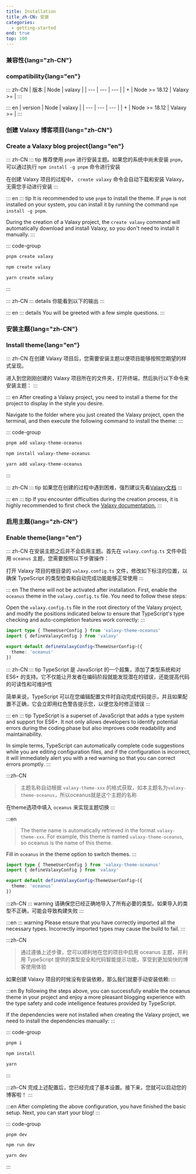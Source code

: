 ```yaml
---
title: Installation
title_zh-CN: 安装
categories:
  - getting-started
end: true
top: 100
---
```


### 兼容性{lang="zh-CN"}

### compatibility{lang="en"}

::: zh-CN
| 版本 | Node | valaxy |
| --- | --- | --- |
| <Version type="oceanus" /> + | Node >= 18.12 | Valaxy >= <Version type="valaxy" /> |
:::

::: en
| version | Node | valaxy |
| --- | --- | --- |
| <Version type="oceanus" /> + | Node >= 18.12 | Valaxy >= <Version type="valaxy" /> |
:::

### 创建 Valaxy 博客项目{lang="zh-CN"}

### Create a Valaxy blog project{lang="en"}

::: zh-CN
::: tip
推荐使用 `pnpm` 进行安装主题。如果您的系统中尚未安装 `pnpm`，可以通过执行 `npm install -g pnpm` 命令进行安装

在创建 Valaxy 项目的过程中， `create valaxy` 命令会自动下载和安装 Valaxy，无需您手动进行安装
:::

::: en
::: tip
It is recommended to use `pnpm` to install the theme. If `pnpm` is not installed on your system, you can install it by running the command `npm install -g pnpm`.

During the creation of a Valaxy project, the `create valaxy` command will automatically download and install Valaxy, so you don't need to install it manually.
:::

::: code-group

```bash [pnpm]
pnpm create valaxy
```

```bash [npm]
npm create valaxy
```

```bash [yarn]
yarn create valaxy
```

:::

::: zh-CN
::: details 你能看到以下的输出
<CreateValaxyTooltip />
:::

::: en
::: details You will be greeted with a few simple questions.
<CreateValaxyTooltip />
:::

### 安装主题{lang="zh-CN"}

### Install theme{lang="en"}

::: zh-CN
在创建 Valaxy 项目后，您需要安装主题以便项目能够按照您期望的样式呈现。

进入到您刚刚创建的 Valaxy 项目所在的文件夹，打开终端，然后执行以下命令来安装主题：
:::

::: en
After creating a Valaxy project, you need to install a theme for the project to display in the style you desire.

Navigate to the folder where you just created the Valaxy project, open the terminal, and then execute the following command to install the theme:
:::

::: code-group

```bash [pnpm]
pnpm add valaxy-theme-oceanus
```

```bash [npm]
npm install valaxy-theme-oceanus
```

```bash [yarn]
yarn add valaxy-theme-oceanus
```

:::

::: zh-CN
::: tip
如果您在创建的过程中遇到困难，强烈建议先看[Valaxy文档](https://valaxy.site/guide/getting-started)
:::

::: en
::: tip
If you encounter difficulties during the creation process, it is highly recommended to first check the [Valaxy documentation.](https://valaxy.site/guide/getting-started)
:::

### 启用主题{lang="zh-CN"}

### Enable theme{lang="en"}

::: zh-CN
在安装主题之后并不会启用主题。首先在 `valaxy.config.ts` 文件中启用 `oceanus` 主题，您需要按照以下步骤操作：

打开 Valaxy 项目的根目录的 `valaxy.config.ts` 文件，修改如下标注的位置，以确保 TypeScript 的类型检查和自动完成功能能够正常使用
:::

::: en
The theme will not be activated after installation. First, enable the `oceanus` theme in the `valaxy.config.ts` file. You need to follow these steps:

Open the `valaxy.config.ts` file in the root directory of the Valaxy project, and modify the positions indicated below to ensure that TypeScript's type checking and auto-completion features work correctly:
:::

```ts {2-4}
import type { ThemeUserConfig } from 'valaxy-theme-oceanus'
import { defineValaxyConfig } from 'valaxy'

export default defineValaxyConfig<ThemeUserConfig>({
  theme: 'oceanus'
})
```

::: zh-CN
::: tip
TypeScript 是 JavaScript 的一个超集，添加了类型系统和对 ES6+ 的支持。它不仅能让开发者在编码阶段就能发现潜在的错误，还能提高代码的可读性和可维护性

简单来说，TypeScript 可以在您编辑配置文件时自动完成代码提示，并且如果配置不正确，它会立即用红色警告提示您，以便您及时修正错误
:::

::: en
::: tip
TypeScript is a superset of JavaScript that adds a type system and support for ES6+. It not only allows developers to identify potential errors during the coding phase but also improves code readability and maintainability.

In simple terms, TypeScript can automatically complete code suggestions while you are editing configuration files, and if the configuration is incorrect, it will immediately alert you with a red warning so that you can correct errors promptly.
:::

:::zh-CN

> 主题名称自动根据 `valaxy-theme-xxx` 的格式获取，如本主题名为`valaxy-theme-oceanus`，所以oceanus就是这个主题的名称

在theme选项中填入 `oceanus` 来实现主题切换
:::

:::en

> The theme name is automatically retrieved in the format `valaxy-theme-xxx`. For example, this theme is named `valaxy-theme-oceanus`, so oceanus is the name of this theme.

Fill in `oceanus` in the theme option to switch themes.
:::

```ts {5}
import type { ThemeUserConfig } from 'valaxy-theme-oceanus'
import { defineValaxyConfig } from 'valaxy'

export default defineValaxyConfig<ThemeUserConfig>({
  theme: 'oceanus'
})
```

:::zh-CN
::: warning
请确保您已经正确地导入了所有必要的类型。如果导入的类型不正确，可能会导致构建失败
:::

:::en
::: warning
Please ensure that you have correctly imported all the necessary types. Incorrectly imported types may cause the build to fail.
:::

:::zh-CN

> 通过遵循上述步骤，您可以顺利地在您的项目中启用 oceanus 主题，并利用 TypeScript 提供的类型安全和代码智能提示功能，享受到更加愉快的博客使用体验

如果创建 Valaxy 项目的时候没有安装依赖，那么我们就要手动安装依赖:
:::

:::en
By following the steps above, you can successfully enable the oceanus theme in your project and enjoy a more pleasant blogging experience with the type safety and code intelligence features provided by TypeScript.

If the dependencies were not installed when creating the Valaxy project, we need to install the dependencies manually:
:::

::: code-group

```bash [pnpm]
pnpm i
```

```bash [npm]
npm install
```

```bash [yarn]
yarn
```

:::

:::zh-CN
完成上述配置后，您已经完成了基本设置。接下来，您就可以启动您的博客啦！
:::

:::en
After completing the above configuration, you have finished the basic setup. Next, you can start your blog!
:::

::: code-group

```bash [pnpm]
pnpm dev
```

```bash [npm]
npm run dev
```

```bash [yarn]
yarn dev
```

:::
